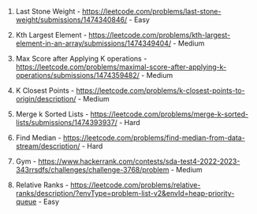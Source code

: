 1. Last Stone Weight - https://leetcode.com/problems/last-stone-weight/submissions/1474340846/ - Easy

2. Kth Largest Element - https://leetcode.com/problems/kth-largest-element-in-an-array/submissions/1474349404/ - Medium

3. Max Score after Applying K operations - https://leetcode.com/problems/maximal-score-after-applying-k-operations/submissions/1474359482/ - Medium

4. K Closest Points - https://leetcode.com/problems/k-closest-points-to-origin/description/ - Medium

5. Merge k Sorted Lists - https://leetcode.com/problems/merge-k-sorted-lists/submissions/1474393937/ - Hard

6. Find Median - https://leetcode.com/problems/find-median-from-data-stream/description/ - Hard

7. Gym - https://www.hackerrank.com/contests/sda-test4-2022-2023-343rrsdfs/challenges/challenge-3768/problem - Medium

8. Relative Ranks - https://leetcode.com/problems/relative-ranks/description/?envType=problem-list-v2&envId=heap-priority-queue - Easy
